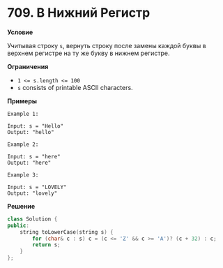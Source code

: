 # 709. В Нижний Регистр

**Условие**

Учитывая строку `s`, вернуть строку после замены каждой буквы в верхнем регистре на ту же букву в нижнем регистре.

**Ограничения**
- `1 <= s.length <= 100`
- `s` consists of printable ASCII characters.


**Примеры**
```
Example 1:

Input: s = "Hello"
Output: "hello"

Example 2:

Input: s = "here"
Output: "here"

Example 3:

Input: s = "LOVELY"
Output: "lovely"
```


**Решение**

```C++
class Solution {
public:
    string toLowerCase(string s) {
        for (char& c : s) c = (c <= 'Z' && c >= 'A')? (c + 32) : c;
        return s;
    }
};
```






 


